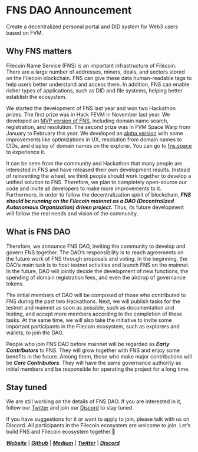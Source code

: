 # FNS DAO Announcement

Create a decentralized personal portal and DID system for Web3 users based on FVM.
## Why FNS matters
Filecoin Name Service (FNS) is an important infrastructure of Filecoin. There are a large number of addresses, miners, deals, and sectors stored on the Filecoin blockchain. FNS can give these data human-readable tags to help users better understand and access them. In addition, FNS can enable richer types of applications, such as DID and file systems, helping better establish the ecosystem.

We started the development of FNS last year and won two Hackathon prizes. The first prize was in Hack FEVM in November last year. We developed an [MVP version of FNS](https://ethglobal.com/showcase/fns-filecoin-naming-service-czomc), including domain name search, registration, and resolution. The second prize was in FVM Space Warp from January to February this year. We developed an [alpha version](https://ethglobal.com/showcase/fns-lookup-integrated-fns-in-filfox-explorer-7v9jy) with some improvements like optimizations in UX, resolution from domain names to CIDs, and display of domain names on the explorer. You can go to [fns.space](https://fns.space/) to experience it.

It can be seen from the community and Hackathon that many people are interested in FNS and have released their own development results. Instead of reinventing the wheel, we think people should work together to develop a unified solution to FNS. Therefore, we plan to completely open-source our code and invite all developers to make more improvements to it. Furthermore, in order to follow the decentralization spirit of blockchain, ***FNS should be running on the Filecoin mainnet as a DAO (Decentralized Autonomous Organization) driven project.*** Thus, its future development will follow the real needs and vision of the community.

## What is FNS DAO
Therefore, we announce FNS DAO, inviting the community to develop and govern FNS together. The DAO’s responsibility is to reach agreements on the future work of FNS through proposals and voting. In the beginning, the DAO’s main task is to host testnet activities and launch FNS on the mainnet. In the future, DAO will jointly decide the development of new functions, the spending of domain registration fees, and even the airdrop of governance tokens.

The initial members of DAO will be composed of those who contributed to FNS during the past two Hackathons. Next, we will publish tasks for the testnet and mainnet as soon as possible, such as documentation and testing, and accept more members according to the completion of these tasks. At the same time, we will also take the initiative to invite some important participants in the Filecoin ecosystem, such as explorers and wallets, to join the DAO.

People who join FNS DAO before mainnet will be regarded as ***Early Contributors*** to FNS. They will grow together with FNS and enjoy some benefits in the future. Among them, those who make major contributions will be ***Core Contributors***. They will have the same governance authority as initial members and be responsible for operating the project for a long time.

## Stay tuned
We are still working on the details of FNS DAO. If you are interested in it, follow our [Twitter](https://twitter.com/FNS_SPACE) and join our [Discord](https://discord.com/invite/vxvDrgXvaC) to stay tuned.

If you have suggestions for it or want to apply to join, please talk with us on Discord. All participants in the Filecoin ecosystem are welcome to join. Let’s build FNS and Filecoin ecosystem together.🚀

[***Website***](https://fns.space/) | [***Github***](https://github.com/FNS-DAO) | [***Medium***](https://medium.com/@FNS.DAO) | [***Twitter***](https://twitter.com/FNS_SPACE) | [***Discord***](https://discord.com/invite/vxvDrgXvaC)
